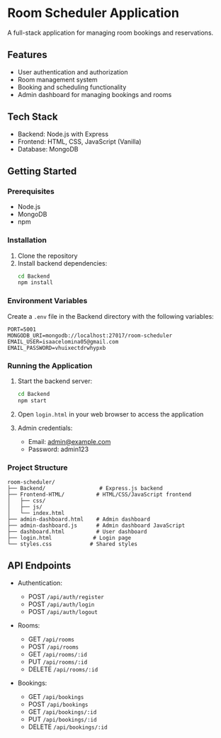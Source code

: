 # Room Scheduler Application

A full-stack application for managing room bookings and reservations.

## Features

- User authentication and authorization
- Room management system
- Booking and scheduling functionality
- Admin dashboard for managing bookings and rooms

## Tech Stack

- Backend: Node.js with Express
- Frontend: HTML, CSS, JavaScript (Vanilla)
- Database: MongoDB

## Getting Started

### Prerequisites

- Node.js
- MongoDB
- npm

### Installation

1. Clone the repository
2. Install backend dependencies:
   ```bash
   cd Backend
   npm install
   ```

### Environment Variables

Create a `.env` file in the Backend directory with the following variables:
```
PORT=5001
MONGODB_URI=mongodb://localhost:27017/room-scheduler
EMAIL_USER=isaacelomina05@gmail.com
EMAIL_PASSWORD=vhuixectdrwhypxb
```

### Running the Application

1. Start the backend server:
   ```bash
   cd Backend
   npm start
   ```

2. Open `login.html` in your web browser to access the application

3. Admin credentials:
   - Email: admin@example.com
   - Password: admin123

### Project Structure

```
room-scheduler/
├── Backend/                 # Express.js backend
├── Frontend-HTML/          # HTML/CSS/JavaScript frontend
│   ├── css/
│   ├── js/
│   └── index.html
├── admin-dashboard.html    # Admin dashboard
├── admin-dashboard.js      # Admin dashboard JavaScript
├── dashboard.html          # User dashboard
├── login.html             # Login page
└── styles.css            # Shared styles
```

## API Endpoints

- Authentication:
  - POST `/api/auth/register`
  - POST `/api/auth/login`
  - POST `/api/auth/logout`

- Rooms:
  - GET `/api/rooms`
  - POST `/api/rooms`
  - GET `/api/rooms/:id`
  - PUT `/api/rooms/:id`
  - DELETE `/api/rooms/:id`

- Bookings:
  - GET `/api/bookings`
  - POST `/api/bookings`
  - GET `/api/bookings/:id`
  - PUT `/api/bookings/:id`
  - DELETE `/api/bookings/:id`
